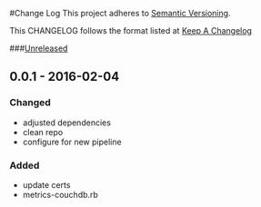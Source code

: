 #Change Log
This project adheres to [Semantic Versioning](http://semver.org/).

This CHANGELOG follows the format listed at [Keep A Changelog](http://keepachangelog.com/)

###[Unreleased]

## 0.0.1 - 2016-02-04
### Changed
- adjusted dependencies
- clean repo
- configure for new pipeline

### Added
- update certs
- metrics-couchdb.rb

[Unreleased]: https://github.com/sensu-plugins/sensu-plugins-couchdb/compare/0.0.1...HEAD
